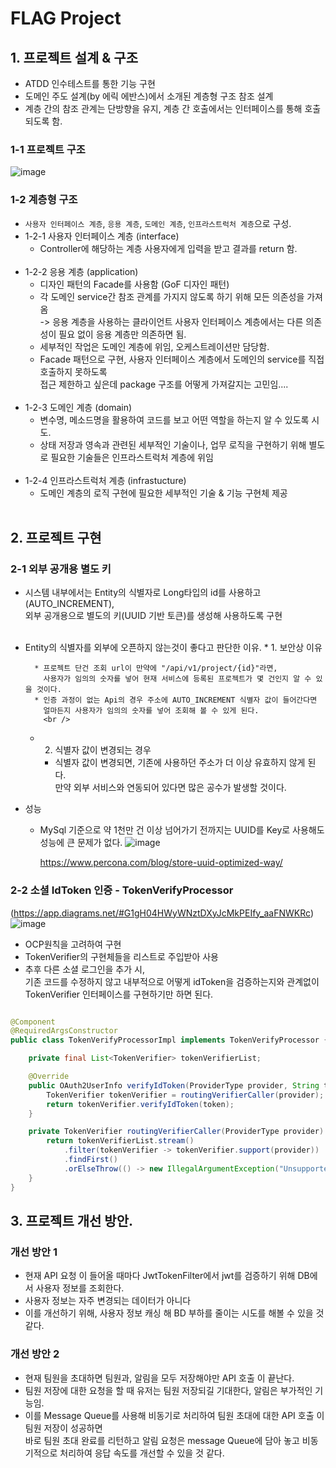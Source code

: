 # FLAG Project

## 1. 프로젝트 설계 & 구조

* ATDD 인수테스트를 통한 기능 구현
* 도메인 주도 설계(by 에릭 에반스)에서 소개된 계층형 구조 참조 설계
* 계층 간의 참조 관계는 단방향을 유지, 계층 간 호출에서는 인터페이스를 통해 호출 되도록 함.

### 1-1 프로젝트 구조

![image](https://user-images.githubusercontent.com/60100532/219010787-00064210-d093-49ab-ba80-2f726f33d15a.png)

### 1-2 계층형 구조

* `사용자 인터페이스 계층`, `응용 계층`, `도메인 계층`, `인프라스트럭처 계층`으로 구성.
* 1-2-1 사용자 인터페이스 계층 (interface)
    * Controller에 해당하는 계층 사용자에게 입력을 받고 결과를 return 함.    
      <br />
* 1-2-2 응용 계층 (application)
    * 디자인 패턴의 Facade를 사용함 (GoF 디자인 패턴)
    * 각 도메인 service간 참조 관계를 가지지 않도록 하기 위해 모든 의존성을 가져옴   
      -> 응용 계층을 사용하는 클라이언트 사용자 인터페이스 계층에서는 다른 의존성이 필요 없이 응용 계층만 의존하면 됨.
    * 세부적인 작업은 도메인 계층에 위임, 오케스트레이션만 담당함.
    * Facade 패턴으로 구현, 사용자 인터페이스 계층에서 도메인의 service를 직접 호출하지 못하도록   
      접근 제한하고 싶은데 package 구조를 어떻게 가져갈지는 고민임....    
      <br />
* 1-2-3 도메인 계층 (domain)
    * 변수명, 메소드명을 활용하여 코드를 보고 어떤 역할을 하는지 알 수 있도록 시도.
    * 상태 저장과 영속과 관련된 세부적인 기술이나, 업무 로직을 구현하기 위해 별도로 필요한 기술들은 인프라스트럭처 계층에 위임    
      <br />
* 1-2-4 인프라스트럭처 계층 (infrastucture)
    * 도메인 계층의 로직 구현에 필요한 세부적인 기술 & 기능 구현체 제공    
      <br />

## 2. 프로젝트 구현

### 2-1 외부 공개용 별도 키

* 시스템 내부에서는 Entity의 식별자로 Long타입의 id를 사용하고(AUTO_INCREMENT),   
  외부 공개용으로 별도의 키(UUID 기반 토큰)를 생성해 사용하도록 구현    
  <br />

* Entity의 식별자를 외부에 오픈하지 않는것이 좋다고 판단한 이유.
    *
        1. 보안상 이유

        * 프로젝트 단건 조회 url이 만약에 "/api/v1/project/{id}"라면,   
          사용자가 임의의 숫자를 넣어 현재 서비스에 등록된 프로젝트가 몇 건인지 알 수 있을 것이다.
        * 인증 과정이 없는 Api의 경우 주소에 AUTO_INCREMENT 식별자 값이 들어간다면
          얼마든지 사용자가 임의의 숫자를 넣어 조회해 볼 수 있게 된다.    
          <br />
    *
        2. 식별자 값이 변경되는 경우

        * 식별자 값이 변경되면, 기존에 사용하던 주소가 더 이상 유효하지 않게 된다.   
          만약 외부 서비스와 연동되어 있다면 많은 공수가 발생할 것이다.
          <br />

* 성능
    * MySql 기준으로 약 1천만 건 이상 넘어가기 전까지는 UUID를 Key로 사용해도 성능에 큰 문제가 없다.
      ![image](https://user-images.githubusercontent.com/60100532/219006803-4112cbf4-0800-4005-ab1e-237ff07322e5.png)

      https://www.percona.com/blog/store-uuid-optimized-way/

### 2-2 소셜 IdToken 인증 - TokenVerifyProcessor

(https://app.diagrams.net/#G1gH04HWyWNztDXyJcMkPEIfy_aaFNWKRc)
![image](https://user-images.githubusercontent.com/60100532/218805078-5d4cfae9-8004-47f2-8c08-257f44ba4620.png)

* OCP원칙을 고려하여 구현
* TokenVerifier의 구현체들을 리스트로 주입받아 사용
* 추후 다른 소셜 로그인을 추가 시,   
  기존 코드를 수정하지 않고 내부적으로 어떻게 idToken을 검증하는지와 관계없이  
  TokenVerifier 인터페이스를 구현하기만 하면 된다.

```java

@Component
@RequiredArgsConstructor
public class TokenVerifyProcessorImpl implements TokenVerifyProcessor {

	private final List<TokenVerifier> tokenVerifierList;

	@Override
	public OAuth2UserInfo verifyIdToken(ProviderType provider, String token) {
		TokenVerifier tokenVerifier = routingVerifierCaller(provider);
		return tokenVerifier.verifyIdToken(token);
	}

	private TokenVerifier routingVerifierCaller(ProviderType provider) {
		return tokenVerifierList.stream()
			.filter(tokenVerifier -> tokenVerifier.support(provider))
			.findFirst()
			.orElseThrow(() -> new IllegalArgumentException("Unsupported provider type"));
	}
}

```

## 3. 프로젝트 개선 방안.

### 개선 방안 1

* 현재 API 요청 이 들어올 때마다 JwtTokenFilter에서 jwt를 검증하기 위해 DB에서 사용자 정보를 조회한다.
* 사용자 정보는 자주 변경되는 데이터가 아니다
* 이를 개선하기 위해, 사용자 정보 캐싱 해 BD 부하를 줄이는 시도를 해볼 수 있을 것 같다.

### 개선 방안 2

* 현재 팀원을 초대하면 팀원과, 알림을 모두 저장해야만 API 호출 이 끝난다.
* 팀원 저장에 대한 요청을 할 때 유저는 팀원 저장되길 기대한다, 알림은 부가적인 기능임.
* 이를 Message Queue를 사용해 비동기로 처리하여 팀원 초대에 대한 API 호출 이 팀원 저장이 성공하면   
  바로 팀원 초대 완료를 리턴하고 알림 요청은 message Queue에 담아 놓고 비동기적으로 처리하여 응답 속도를 개선할 수 있을 것 같다.
